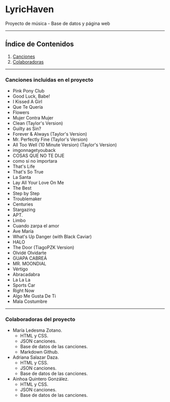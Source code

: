 # LyricHaven
Proyecto de música - Base de datos y página web

---
## Índice de Contenidos
1. [Canciones](#canciones-incluidas-en-el-proyecto)
2. [Colaboradoras](#colaboradoras-del-proyecto)

---
### Canciones incluidas en el proyecto
- Pink Pony Club
- Good Luck, Babe!
- I Kissed A Girl
- Que Te Quería
- Flowers
- Mujer Contra Mujer
- Clean (Taylor's Version)
- Guilty as Sin?
- Forever & Always (Taylor's Version)
- Mr. Perfectly Fine (Taylor's Version)
- All Too Well (10 Minute Version) (Taylor's Version)
- imgonnagetyouback
- COSAS QUE NO TE DIJE
- como si no importara
- That's Life
- That's So True
- La Santa
- Lay All Your Love On Me
- The Best
- Step by Step
- Troublemaker
- Centuries
- Stargazing
- APT.
- Limbo
- Cuando zarpa el amor
- Ave María
- What's Up Danger (with Black Caviar)
- HALO
- The Door (TiagoPZK Version)
- Olvidé Olvidarte
- GUAPA CABREÁ
- MR. MOONDIAL
- Vértigo
- Abracadabra
- La La La
- Sports Car
- Right Now
- Algo Me Gusta De Ti
- Mala Costumbre

---
### Colaboradoras del proyecto
- María Ledesma Zotano.
    - HTML y CSS.
    - JSON canciones.
    - Base de datos de las canciones.
    - Markdown Github.
- Adriana Salazar Daza.
    - HTML y CSS.
    - JSON canciones.
    - Base de datos de las canciones.
- Ainhoa Quintero González.
    - HTML y CSS.
    - JSON canciones.
    - Base de datos de las canciones.
